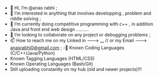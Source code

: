 - 👋 Hi, I’m @anas rabhi ;
- 👀 I’m interested in anything that involves developping , problem and riddle solving ;
- 🌱 I’m currently doing competitive programming with c++ , in addition Java and front end web design ..........
- 💞️ I’m looking to collaborate on any project or debugging problems ;
- 📫 How to reach me on my Linked in ---> [...](https://www.linkedin.com/in/anas-rabhi-348123244/) // or my Email ---> anasrabhi0@gmail.com ;
-:floppy_disk: Known Coding Languages (C/C++/Java/Python)
- Known Tagging Languages (HTML/CSS)
- Known Operating Languages (Bash/Git)
- Still uploading constantly on my hub (old and newer projects)!!!

<!---
annous246/annous246 is a ✨ special ✨ repository because its `README.md` (this file) appears on your GitHub profile.
You can click the Preview link to take a look at your changes.
--->
